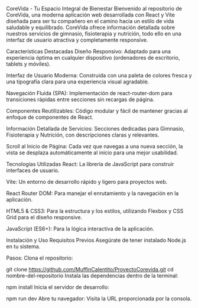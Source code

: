 CoreVida - Tu Espacio Integral de Bienestar
Bienvenido al repositorio de CoreVida, una moderna aplicación web desarrollada con React y Vite diseñada para ser tu compañero en el camino hacia un estilo de vida saludable y equilibrado. CoreVida ofrece información detallada sobre nuestros servicios de gimnasio, fisioterapia y nutrición, todo ello en una interfaz de usuario atractiva y completamente responsive.

Características Destacadas
Diseño Responsivo: Adaptado para una experiencia óptima en cualquier dispositivo (ordenadores de escritorio, tablets y móviles).

Interfaz de Usuario Moderna: Construida con una paleta de colores fresca y una tipografía clara para una experiencia visual agradable.

Navegación Fluida (SPA): Implementación de react-router-dom para transiciones rápidas entre secciones sin recargas de página.

Componentes Reutilizables: Código modular y fácil de mantener gracias al enfoque de componentes de React.

Información Detallada de Servicios: Secciones dedicadas para Gimnasio, Fisioterapia y Nutrición, con descripciones claras y relevantes.

Scroll al Inicio de Página: Cada vez que navegas a una nueva sección, la vista se desplaza automáticamente al inicio para una mejor usabilidad.

Tecnologías Utilizadas
React: La librería de JavaScript para construir interfaces de usuario.

Vite: Un entorno de desarrollo rápido y ligero para proyectos web.

React Router DOM: Para manejar el enrutamiento y la navegación en la aplicación.

HTML5 & CSS3: Para la estructura y los estilos, utilizando Flexbox y CSS Grid para el diseño responsive.

JavaScript (ES6+): Para la lógica interactiva de la aplicación.

Instalación y Uso
Requisitos Previos
Asegúrate de tener instalado Node.js en tu sistema.

Pasos:
Clona el repositorio:

git clone https://github.com/MuffinCalentito/ProyectoCorevida.git
cd nombre-del-repositorio
Instala las dependencias dentro de la terminal:

npm install
Inicia el servidor de desarrollo:

npm run dev
Abre tu navegador: Visita la URL proporcionada por la consola.
